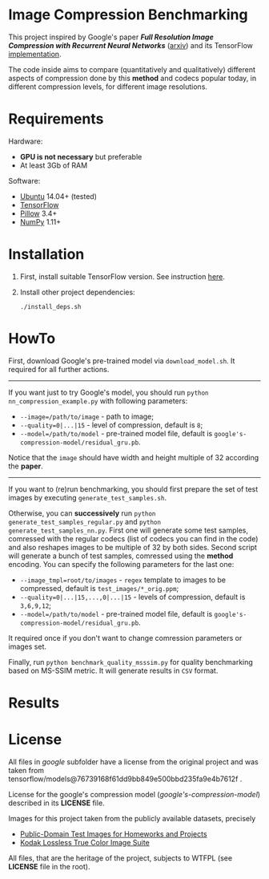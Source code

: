 # Image Compression Benchmarking

This project inspired by Google's paper ***Full Resolution Image Compression with Recurrent Neural Networks*** ([arxiv](https://arxiv.org/abs/1608.05148)) and its TensorFlow [implementation](https://github.com/tensorflow/models/tree/master/compression).

The code inside aims to compare (quantitatively and qualitatively) different aspects of compression done by this **method** and codecs popular today, in different compression levels, for different image resolutions.

# Requirements

Hardware:

* **GPU is not necessary** but preferable
* At least 3Gb of RAM

Software:

* [Ubuntu](https://www.ubuntu.com/) 14.04+ (tested)
* [TensorFlow](https://www.tensorflow.org/)
* [Pillow](https://python-pillow.org/) 3.4+
* [NumPy](http://www.numpy.org/) 1.11+

# Installation

1. First, install suitable TensorFlow version. See instruction [here](https://github.com/tensorflow/tensorflow/blob/master/tensorflow/g3doc/get_started/os_setup.md).

2. Install other project dependencies:

    `./install_deps.sh`

# HowTo

First, download Google's pre-trained model via `download_model.sh`. It required for all further actions.

---

If you want just to try Google's model, you should run `python nn_compression_example.py` with following parameters:

* `--image=/path/to/image` - path to image;
* `--quality=0|...|15` - level of compression, default is `8`;
* `--model=/path/to/model` - pre-trained model file, default is `google's-compression-model/residual_gru.pb`.

Notice that the `image` should have width and height multiple of 32 according the **paper**.

---

If you want to (re)run benchmarking, you should first prepare the set of test images by executing `generate_test_samples.sh`. 

Otherwise, you can **successively** run `python generate_test_samples_regular.py` and `python generate_test_samples_nn.py`. First one will generate some test samples, comressed with the regular codecs (list of codecs you can find in the code) and also reshapes images to be multiple of 32 by both sides. Second script will generate a bunch of test samples, comressed using the **method** encoding. You can specify the following parameters for the last one:

* `--image_tmpl=root/to/images` - `regex` template to images to be compressed, default is `test_images/*_orig.ppm`;
* `--quality=0|...|15,...,0|...|15` - levels of compression, default is `3,6,9,12`;
* `--model=/path/to/model` - pre-trained model file, default is `google's-compression-model/residual_gru.pb`.

It required once if you don't want to change comression parameters or images set.

Finally, run `python benchmark_quality_msssim.py` for quality benchmarking based on MS-SSIM metric. It will generate results in `CSV` format.

# Results

# License
All files in *google* subfolder have a license from the original project and was taken from tensorflow/models@76739168f61dd9bb849e500bbd235fa9e4b7612f .

License for the google's compression model (*google's-compression-model*) described in its **LICENSE** file.

Images for this project taken from the publicly available datasets, precisely

* [Public-Domain Test Images for Homeworks and Projects](http://homepages.cae.wisc.edu/~ece533/images/)
* [Kodak Lossless True Color Image Suite](http://r0k.us/graphics/kodak/)

All files, that are the heritage of the project, subjects to WTFPL (see **LICENSE** file in the root).
